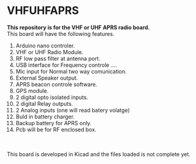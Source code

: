 # VHFUHFAPRS
<b>This repository is for the VHF or UHF APRS radio board.</b><br>
This board will have the following features.<br>
1) Arduino nano controler.<br>
2) VHF or UHF Radio Module.<br>
3) RF low pass filter at antenna port.<br>
4) USB interface for Frequency controle ....<br>
5) Mic input for Normal two way comunication.<br>
6) External Speaker output.<br>
7) APRS beacon controle software.<br>
8) GPS module.<br>
9) 2 digital opto isolated inputs.<br>
10) 2 digital Relay outputs.<br>
11) 2 Analog inputs (one will read batery volatge)<br>
12) Buld in battery charger.<br>
13) Backup battery for APRS only.<br>
14) Pcb will be for RF enclosed box.<br>
<br>
<Status><br>
This board is developed in Kicad and the files loaded is not complete yet.



